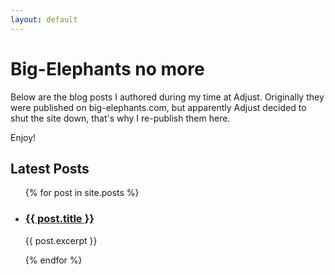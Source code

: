 ```yaml
---
layout: default
---
```


<h1>Big-Elephants no more</h1>

Below are the blog posts I authored during my time at Adjust.
Originally they were published on big-elephants.com, but apparently Adjust decided to shut the site down, that's why
I re-publish them here.

Enjoy!

## Latest Posts

<ul class="post-list">
  {% for post in site.posts %}
    <li>
      <h3>
        <a class="post-link" href="{{ post.url | relative_url }}">
           {{ post.title }}
        </a>
      </h3>
      <p>{{ post.excerpt }}</p>
    </li>
  {% endfor %}
</ul>
